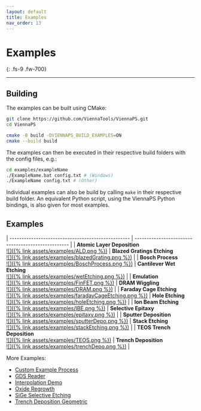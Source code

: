 ```yaml
---
layout: default
title: Examples
nav_order: 13
---
```


<style>
  table img {
    width: 300px;
    height: 250px;
    object-fit: cover;
  }
</style>

# Examples
{: .fs-9 .fw-700}

---

## Building

The examples can be built using CMake:

```bash
git clone https://github.com/ViennaTools/ViennaPS.git
cd ViennaPS

cmake -B build -DVIENNAPS_BUILD_EXAMPLES=ON
cmake --build build
```

The examples can then be executed in their respective build folders with the config files, e.g.:
```bash
cd examples/exampleName
./ExampleName.bat config.txt # (Windows)
./ExampleName config.txt # (Other)
```

Individual examples can also be build by calling `make` in their respective build folder. An equivalent Python script, using the ViennaPS Python bindings, is also given for most examples.

## Examples

| -------------------------------------------------- | -------------------------------------------------- |
| **Atomic Layer Deposition**<br/>[![]({% link assets/examples/ALD.png %})](https://github.com/ViennaTools/ViennaPS/tree/master/examples/atomicLayerDeposition) | **Blazed Gratings Etching**<br/>[![]({% link assets/examples/blazedGrating.png %})](https://github.com/ViennaTools/ViennaPS/tree/master/examples/blazedGratingsEtching) |
| **Bosch Process**<br/>[![]({% link assets/examples/BoschProcess.png %})](https://github.com/ViennaTools/ViennaPS/tree/master/examples/boschProcess)  | **Cantilever Wet Etching**<br/>[![]({% link assets/examples/wetEtching.png %})](https://github.com/ViennaTools/ViennaPS/tree/master/examples/cantileverWetEtching)       |
| **Emulation**<br/>[![]({% link assets/examples/FinFET.png %})](https://github.com/ViennaTools/ViennaPS/tree/master/examples/emulation) | **DRAM Wiggling**<br/>[![]({% link assets/examples/DRAM.png %})](https://github.com/ViennaTools/ViennaPS/tree/master/examples/DRAMWiggling) |
| **Faraday Cage Etching**<br/>[![]({% link assets/examples/faradayCageEtching.png %})](https://github.com/ViennaTools/ViennaPS/tree/master/examples/faradayCageEtching) | **Hole Etching**<br/>[![]({% link assets/examples/holeEtching.png %})](https://github.com/ViennaTools/ViennaPS/tree/master/examples/holeEtching) |
| **Ion Beam Etching**<br/>[![]({% link assets/examples/IBE.png %})](https://github.com/ViennaTools/ViennaPS/tree/master/examples/ionBeamEtching) | **Selective Epitaxy**<br/>[![]({% link assets/examples/epitaxy.png %})](https://github.com/ViennaTools/ViennaPS/tree/master/examples/selectiveEpitaxy) |
| **Sputter Deposition**<br/>[![]({% link assets/examples/sputterDepo.png %})](https://github.com/ViennaTools/ViennaPS/tree/master/examples/sputterDeposition) | **Stack Etching**<br/>[![]({% link assets/examples/stackEtching.png %})](https://github.com/ViennaTools/ViennaPS/tree/master/examples/stackEtching) |
| **TEOS Trench Deposition**<br/>[![]({% link assets/examples/TEOS.png %})](https://github.com/ViennaTools/ViennaPS/tree/master/examples/TEOSTrenchDeposition) | **Trench Deposition**<br/>[![]({% link assets/examples/trenchDepo.png %})](https://github.com/ViennaTools/ViennaPS/tree/master/examples/trenchDeposition) |

More Examples:
* [Custom Example Process](https://github.com/ViennaTools/ViennaPS/tree/master/examples/exampleProcess)
* [GDS Reader](https://github.com/ViennaTools/ViennaPS/tree/master/examples/GDSReader)
* [Interpolation Demo](https://github.com/ViennaTools/ViennaPS/tree/master/examples/interpolationDemo)
* [Oxide Regrowth](https://github.com/ViennaTools/ViennaPS/tree/master/examples/oxideRegrowth)
* [SiGe Selective Etching](https://github.com/ViennaTools/ViennaPS/tree/master/examples/SiGeSelectiveEtching)
* [Trench Deposition Geometric](https://github.com/ViennaTools/ViennaPS/tree/master/examples/trenchDepositionGeometric)